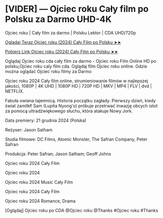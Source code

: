 # [VIDER] — Ojciec roku Cały film po Polsku za Darmo UHD-4K

Ojciec roku | Cały film za darmo | Polsku Lektor | CDA UHD/720p

<a href="https://love-4k.com/pl/movie/1088096/goodrich-gitcodepl"> Oglądaj Teraz Ojciec roku (2024) Cały Film po Polsku ➤➤  </a>

<a href="https://love-4k.com/pl/movie/1088096/goodrich-gitcodepl"> Pobierz Link Ojciec roku (2024) Cały Film po Polsku ➤➤ </a>

Oglądaj Ojciec roku cda cały film za darmo - Ojciec roku Film Online HD po polsku,Ojciec roku caly film cda. Oglądaj film Ojciec roku online. Gdzie można oglądać Ojciec roku filmy za Darmo

Ojciec roku 2024 Cały film online, strumieniowanie filmów w najlepszej jakości, 1080P | 4K UHD | 1080P HD | 720P HD | MKV | MP4 | FLV | dvd | NETFLIX.

Fabuła owiana tajemnicą. Historia początku zagłady. Pierwszy dzień, kiedy świat zamilkł! Sam (Lupita Nyong'o) próbuje przetrwać inwazję obcych istot za pomocą ultradźwiękowego słuchu, która atakuje Nowy Jork.

Data premiery: 21 grudnia 2024 (Polska)

Reżyser: Jason Satham

Studia filmowe: DC Films, Atomic Monster, The Safran Company, Peter Safran

Produkcja: Peter Safran; Jason Satham; Geoff Johns

Ojciec roku 2024 Cały Film

Ojciec roku 2024

Ojciec roku 2024 Music Cały Film

Ojciec roku 2024 Cały Film

Ojciec roku 2024 Romance, Drama

[Oglądaj] Ojciec roku po CDA @Ojciec roku @Thanks #Ojciec roku #Thanks
